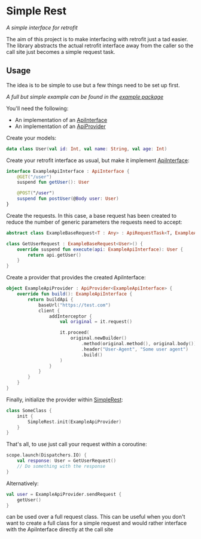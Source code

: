 # Simple Rest

_A simple interface for retrofit_

The aim of this project is to make interfacing with retrofit just a tad easier.
The library abstracts the actual retrofit interface away from the caller so the call site just
becomes a simple request task.

## Usage

The idea is to be simple to use but a few things need to be set up first.

_A full but simple example can be found in
the [example package](src/main/kotlin/net/lyxnx/simplerest/example)_

You'll need the following:

- An implementation of an [ApiInterface](src/main/kotlin/net/lyxnx/simplerest/ApiInterface.kt)
- An implementation of an [ApiProvider](src/main/kotlin/net/lyxnx/simplerest/ApiProvider.kt)

Create your models:

```kotlin
data class User(val id: Int, val name: String, val age: Int)
```

Create your retrofit interface as usual, but make it
implement [ApiInterface](src/main/kotlin/net/lyxnx/simplerest/ApiInterface.kt):

```kotlin
interface ExampleApiInterface : ApiInterface {
    @GET("/user")
    suspend fun getUser(): User

    @POST("/user")
    suspend fun postUser(@Body user: User)
}
```

Create the requests. In this case, a base request has been created to reduce the number of generic
parameters the requests need to accept:

```kotlin
abstract class ExampleBaseRequest<T : Any> : ApiRequestTask<T, ExampleApiInterface>()

class GetUserRequest : ExampleBaseRequest<User>() {
    override suspend fun execute(api: ExampleApiInterface): User {
        return api.getUser()
    }
}
```

Create a provider that provides the created ApiInterface:

```kotlin
object ExampleApiProvider : ApiProvider<ExampleApiInterface> {
    override fun build(): ExampleApiInterface {
        return buildApi {
            baseUrl("https://test.com")
            client {
                addInterceptor {
                    val original = it.request()

                    it.proceed(
                        original.newBuilder()
                            .method(original.method(), original.body())
                            .header("User-Agent", "Some user agent")
                            .build()
                    )
                }
            }
        }
    }
}
```

Finally, initialize the provider
within [SimpleRest](src/main/kotlin/net/lyxnx/simplerest/SimpleRest.kt):

```kotlin
class SomeClass {
    init {
        SimpleRest.init(ExampleApiProvider)
    }
}
```

That's all, to use just call your request within a coroutine:

```kotlin
scope.launch(Dispatchers.IO) {
    val response: User = GetUserRequest()
    // Do something with the response
}
```

Alternatively:

```kotlin
val user = ExampleApiProvider.sendRequest {
    getUser()
}
```

can be used over a full request class. This can be useful when you don't want to create a full class
for a simple request and would rather interface with the ApiInterface directly at the call site